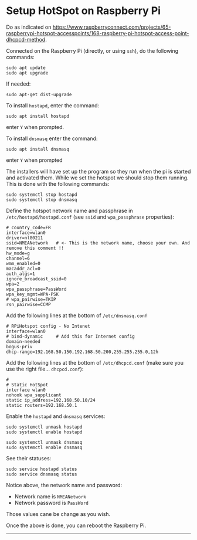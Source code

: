 # Setup HotSpot on Raspberry Pi
<!-- 
  TODO: make sure it is not redundant with the `HintsAndTips.md at the root of this repo
 -->

Do as indicated on <https://www.raspberryconnect.com/projects/65-raspberrypi-hotspot-accesspoints/168-raspberry-pi-hotspot-access-point-dhcpcd-method>.

Connected on the Raspberry Pi (directly, or using `ssh`), do the following commands:

```
sudo apt update
sudo apt upgrade
```
If needed:
```
sudo apt-get dist-upgrade
```

To install `hostapd`, enter the command:
```
sudo apt install hostapd
```
enter `Y` when prompted.

To install `dnsmasq` enter the command:
```
sudo apt install dnsmasq
```
enter `Y` when prompted

The installers will have set up the program so they run when the pi is started and activated them. While we set the hotspot we should stop them running. This is done with the following commands:
```
sudo systemctl stop hostapd
sudo systemctl stop dnsmasq
```

Define the hotspot network name and passphrase in `/etc/hostapd/hostapd.conf` (see `ssid` and `wpa_passphrase` properties):
```
# country_code=FR
interface=wlan0
driver=nl80211
ssid=NMEANetwork   # <- This is the network name, choose your own. And remove this comment !!
hw_mode=g
channel=6
wmm_enabled=0
macaddr_acl=0
auth_algs=1
ignore_broadcast_ssid=0
wpa=2
wpa_passphrase=PassWord
wpa_key_mgmt=WPA-PSK
# wpa_pairwise=TKIP
rsn_pairwise=CCMP
```

Add the following lines at the bottom of `/etc/dnsmasq.conf`

```
# RPiHotspot config - No Intenet
interface=wlan0
# bind-dynamic     # Add this for Internet config 
domain-needed
bogus-priv
dhcp-range=192.168.50.150,192.168.50.200,255.255.255.0,12h
```

Add the following lines at the bottom of `/etc/dhcpcd.conf` (make sure you use the right file... `dhcpcd.conf`):
```
#
# Static HotSpot
interface wlan0
nohook wpa_supplicant
static ip_address=192.168.50.10/24
static routers=192.168.50.1
```
Enable the `hostapd` and `dnsmasq` services:
```
sudo systemctl unmask hostapd
sudo systemctl enable hostapd

sudo systemctl unmask dnsmasq
sudo systemctl enable dnsmasq
```
See their statuses:
```
sudo service hostapd status
sudo service dnsmasq status
```
Notice above, the network name and password:
- Network name is `NMEANetwork`
- Network password is `PassWord`

Those values cane be change as you wish.  

Once the above is done, you can reboot the Raspberry Pi.

---
